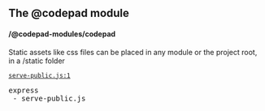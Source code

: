## The @codepad module
#### /@codepad-modules/codepad
Static assets like css files can be placed in any module or the project root, in a /static folder


[`serve-public.js:1`](https://bp-devel.d250.hu:9001/p/@codepad-modules/codepad/express/serve-public.js?line=1)

<pre>
express
 - serve-public.js
</pre>

